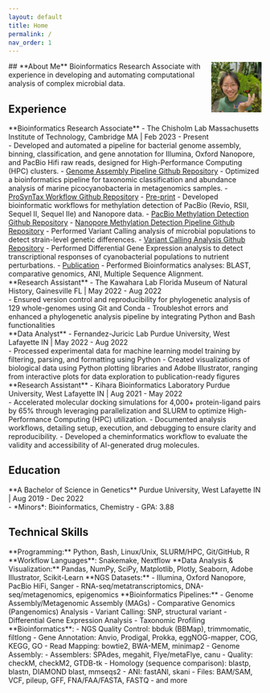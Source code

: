 ```yaml
---
layout: default
title: Home
permalink: /
nav_order: 1
---
```

<div class="code-example fs-3 fw-400 lh-0.3" markdown="1">
<img src="assets/img/about_me_img/Screenshot (298).png" alt="Avatar of Nhi Vo" width="100" height="100" style="float: right; margin-left: 1rem;" />
## **About Me**  
Bioinformatics Research Associate with experience in developing and automating computational analysis of complex microbial data. 
</div>

## **Experience**
<div class="code-example fs-3 fw-400 lh-0.2" markdown="1">
**Bioinformatics Research Associate** - The Chisholm Lab  
Massachusetts Institute of Technology, Cambridge MA | Feb 2023 - Present  
<div class="fs-2">
- Developed and automated a pipeline for bacterial genome assembly, binning, classification, and gene annotation for Illumina, Oxford Nanopore, and PacBio Hifi raw reads, designed for High-Performance Computing (HPC) clusters.
    - <a href="https://github.com/nhinvo/genome-assembly-pipeline" target="_blank">Genome Assembly Pipeline Github Repository</a>
- Optimized a bioinformatics pipeline for taxonomic classification and abundance analysis of marine picocyanobacteria in metagenomics samples.
    - <a href="https://github.com/jamesm224/ProSynTax-workflow/tree/main" target="_blank">ProSynTax Workflow Github Repository</a>
    - <a href="https://doi.org/10.1101/2025.03.20.644373" target="_blank">Pre-print</a>
- Developed bioinformatic workflows for methylation detection of PacBio (Revio, RSII, Sequel II, Sequel IIe) and Nanopore data.
    - <a href="https://github.com/nhinvo/pacbio-methylation" target="_blank">PacBio Methylation Detection Github Repository</a>
    - <a href="https://github.com/nhinvo/methylation-pipeline" target="_blank">Nanopore Methylation Detection Pipeline Github Repository</a>
- Performed Variant Calling analysis of microbial populations to detect strain-level genetic differences. 
    - <a href="https://github.com/nhinvo/biofilm-prochlorococcus" target="_blank">Variant Calling Analysis Github Repository</a>
- Performed Differential Gene Expression analysis to detect transcriptional responses of cyanobacterial populations to nutrient perturbations. 
    - <a href="https://doi.org/10.1093/ismeco/ycae131" target="_blank">Publication</a>
- Performed Bioinformatics analyses: BLAST, comparative genomics, ANI, Multiple Sequence Alignment.
</div>
</div>

<div class="code-example fs-3 fw-400 lh-0.3" markdown="1">
**Research Assistant** - The Kawahara Lab     
Florida Museum of Natural History, Gainesville FL | May 2022 - Aug 2022     
<div class="fs-2">
- Ensured version control and reproducibility for phylogenetic analysis of 129 whole-genomes using Git and Conda
- Troubleshot errors and enhanced a phylogenetic analysis pipeline by integrating Python and Bash functionalities
</div>
</div>

<div class="code-example fs-3 fw-400 lh-0.3" markdown="1">
**Data Analyst** - Fernandez-Juricic Lab  
Purdue University, West Lafayette IN | May 2022 - Aug 2022   
<div class="fs-2">
- Processed experimental data for machine learning model training by filtering, parsing, and formatting using Python
- Created visualizations of biological data using Python plotting libraries and Adobe Illustrator, ranging from interactive
plots for data exploration to publication-ready figures
</div>
</div>

<div class="code-example fs-3 fw-400 lh-0.3" markdown="1">
**Research Assistant** - Kihara Bioinformatics Laboratory  
Purdue University, West Lafayette IN | Aug 2021 - May 2022   
<div class="fs-2">
- Accelerated molecular docking simulations for 4,000+ protein-ligand pairs by 65% through leveraging parallelization and SLURM to optimize High-Performance Computing (HPC) utilization.
- Documented analysis workflows, detailing setup, execution, and debugging to ensure clarity and reproducibility. 
- Developed a cheminformatics workflow to evaluate the validity and accessibility of AI-generated drug molecules.
</div>
</div>

## **Education** 
<div class="code-example fs-3 fw-400 lh-0.3" markdown="1">
**A Bachelor of Science in Genetics**  
Purdue University, West Lafayette IN | Aug 2019 - Dec 2022  
<div class="fs-2">
- *Minors*: Bioinformatics, Chemistry     
- GPA: 3.88  
</div>
</div>

## **Technical Skills**
<div class="code-example fs-2 fw-400 lh-0.3" markdown="1">
**Programming:** Python, Bash, Linux/Unix, SLURM/HPC, Git/GitHub, R  
**Workflow Languages**: Snakemake, Nextflow   
**Data Analysis & Visualization:** Pandas, NumPy, SciPy, Matplotlib, Plotly, Seaborn, Adobe Illustrator, Scikit-Learn   
**NGS Datasets:**   
- Illumina, Oxford Nanopore, PacBio HiFi, Sanger  
- RNA-seq/metatranscriptomics, DNA-seq/metagenomics, epigenomics  
**Bioinformatics Pipelines:**   
- Genome Assembly/Metagenomic Assembly (MAGs)  
- Comparative Genomics (Pangenomics) Analysis   
- Variant Calling: SNP, structural variant   
- Differential Gene Expression Analysis    
- Taxonomic Profiling   
**Bioinformatics**:    
- NGS Quality Control: bbduk (BBMap), trimmomatic, filtlong  
- Gene Annotation: Anvio, Prodigal, Prokka, eggNOG-mapper, COG, KEGG, GO  
- Read Mapping: bowtie2, BWA-MEM, minimap2  
- Genome Assembly:   
    - Assemblers: SPAdes, megahit, Flye/metaFlye, canu  
    - Quality: checkM, checkM2, GTDB-tk  
- Homology (sequence comparison): blastp, blastn, DIAMOND blast, mmseqs2  
- ANI: fastANI, skani  
- Files: BAM/SAM, VCF, pileup, GFF, FNA/FAA/FASTA, FASTQ  
- and more  
</div>

